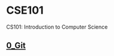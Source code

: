 # CSE101
CS101: Introduction to Computer Science

## [0_Git](https://github.com/oneonlee/CSE101/tree/main/0_Git#git)

